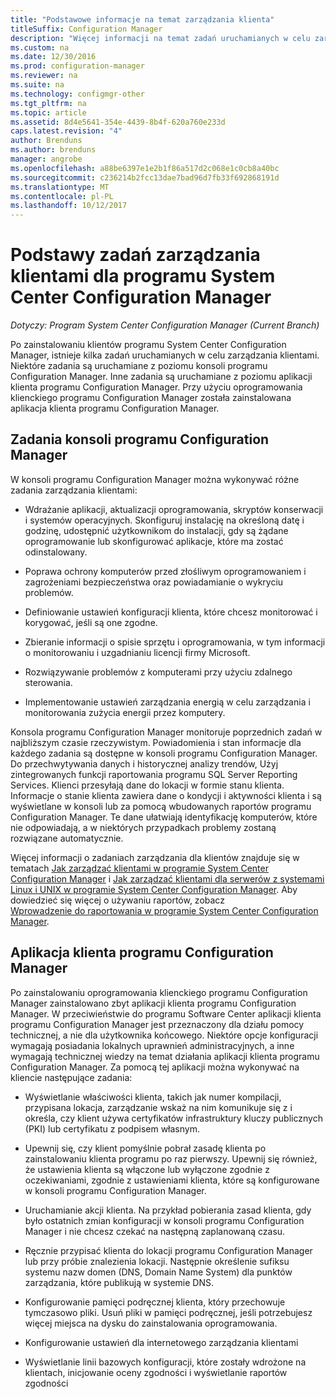 ```yaml
---
title: "Podstawowe informacje na temat zarządzania klienta"
titleSuffix: Configuration Manager
description: "Więcej informacji na temat zadań uruchamianych w celu zarządzania klientami programu System Center Configuration Manager."
ms.custom: na
ms.date: 12/30/2016
ms.prod: configuration-manager
ms.reviewer: na
ms.suite: na
ms.technology: configmgr-other
ms.tgt_pltfrm: na
ms.topic: article
ms.assetid: 8d4e5641-354e-4439-8b4f-620a760e233d
caps.latest.revision: "4"
author: Brenduns
ms.author: brenduns
manager: angrobe
ms.openlocfilehash: a88be6397e1e2b1f86a517d2c068e1c0cb8a40bc
ms.sourcegitcommit: c236214b2fcc13dae7bad96d7fb33f692868191d
ms.translationtype: MT
ms.contentlocale: pl-PL
ms.lasthandoff: 10/12/2017
---
```

# <a name="fundamentals-of-client-management-tasks-for-system-center-configuration-manager"></a>Podstawy zadań zarządzania klientami dla programu System Center Configuration Manager

*Dotyczy: Program System Center Configuration Manager (Current Branch)*

Po zainstalowaniu klientów programu System Center Configuration Manager, istnieje kilka zadań uruchamianych w celu zarządzania klientami.  Niektóre zadania są uruchamiane z poziomu konsoli programu Configuration Manager. Inne zadania są uruchamiane z poziomu aplikacji klienta programu Configuration Manager. Przy użyciu oprogramowania klienckiego programu Configuration Manager została zainstalowana aplikacja klienta programu Configuration Manager.

## <a name="configuration-manager-console-tasks"></a>Zadania konsoli programu Configuration Manager
 W konsoli programu Configuration Manager można wykonywać różne zadania zarządzania klientami:  

-   Wdrażanie aplikacji, aktualizacji oprogramowania, skryptów konserwacji i systemów operacyjnych. Skonfiguruj instalację na określoną datę i godzinę, udostępnić użytkownikom do instalacji, gdy są żądane oprogramowanie lub skonfigurować aplikacje, które ma zostać odinstalowany.  

-   Poprawa ochrony komputerów przed złośliwym oprogramowaniem i zagrożeniami bezpieczeństwa oraz powiadamianie o wykryciu problemów.  

-   Definiowanie ustawień konfiguracji klienta, które chcesz monitorować i korygować, jeśli są one zgodne.  

-   Zbieranie informacji o spisie sprzętu i oprogramowania, w tym informacji o monitorowaniu i uzgadnianiu licencji firmy Microsoft.  

-   Rozwiązywanie problemów z komputerami przy użyciu zdalnego sterowania.  

-   Implementowanie ustawień zarządzania energią w celu zarządzania i monitorowania zużycia energii przez komputery.  

Konsola programu Configuration Manager monitoruje poprzednich zadań w najbliższym czasie rzeczywistym. Powiadomienia i stan informacje dla każdego zadania są dostępne w konsoli programu Configuration Manager. Do przechwytywania danych i historycznej analizy trendów, Użyj zintegrowanych funkcji raportowania programu SQL Server Reporting Services. Klienci przesyłają dane do lokacji w formie stanu klienta.  Informacje o stanie klienta zawiera dane o kondycji i aktywności klienta i są wyświetlane w konsoli lub za pomocą wbudowanych raportów programu Configuration Manager. Te dane ułatwiają identyfikację komputerów, które nie odpowiadają, a w niektórych przypadkach problemy zostaną rozwiązane automatycznie.  

 Więcej informacji o zadaniach zarządzania dla klientów znajduje się w tematach [Jak zarządzać klientami w programie System Center Configuration Manager](../../core/clients/manage/manage-clients.md) i [Jak zarządzać klientami dla serwerów z systemami Linux i UNIX w programie System Center Configuration Manager](../../core/clients/manage/manage-clients-for-linux-and-unix-servers.md). Aby dowiedzieć się więcej o używaniu raportów, zobacz   
            [Wprowadzenie do raportowania w programie System Center Configuration Manager](../../core/servers/manage/introduction-to-reporting.md).  

## <a name="configuration-manager-client-application"></a>Aplikacja klienta programu Configuration Manager  
 Po zainstalowaniu oprogramowania klienckiego programu Configuration Manager zainstalowano zbyt aplikacji klienta programu Configuration Manager. W przeciwieństwie do programu Software Center aplikacji klienta programu Configuration Manager jest przeznaczony dla działu pomocy technicznej, a nie dla użytkownika końcowego. Niektóre opcje konfiguracji wymagają posiadania lokalnych uprawnień administracyjnych, a inne wymagają technicznej wiedzy na temat działania aplikacji klienta programu Configuration Manager. Za pomocą tej aplikacji można wykonywać na kliencie następujące zadania:  

-   Wyświetlanie właściwości klienta, takich jak numer kompilacji, przypisana lokacja, zarządzanie wskaż na nim komunikuje się z i określa, czy klient używa certyfikatów infrastruktury kluczy publicznych (PKI) lub certyfikatu z podpisem własnym.  

-   Upewnij się, czy klient pomyślnie pobrał zasadę klienta po zainstalowaniu klienta programu po raz pierwszy. Upewnij się również, że ustawienia klienta są włączone lub wyłączone zgodnie z oczekiwaniami, zgodnie z ustawieniami klienta, które są konfigurowane w konsoli programu Configuration Manager.  

-   Uruchamianie akcji klienta. Na przykład pobierania zasad klienta, gdy było ostatnich zmian konfiguracji w konsoli programu Configuration Manager i nie chcesz czekać na następną zaplanowaną czasu.  

-   Ręcznie przypisać klienta do lokacji programu Configuration Manager lub przy próbie znalezienia lokacji. Następnie określenie sufiksu systemu nazw domen (DNS, Domain Name System) dla punktów zarządzania, które publikują w systemie DNS.  

-   Konfigurowanie pamięci podręcznej klienta, który przechowuje tymczasowo pliki. Usuń pliki w pamięci podręcznej, jeśli potrzebujesz więcej miejsca na dysku do zainstalowania oprogramowania.  

-   Konfigurowanie ustawień dla internetowego zarządzania klientami  

-   Wyświetlanie linii bazowych konfiguracji, które zostały wdrożone na klientach, inicjowanie oceny zgodności i wyświetlanie raportów zgodności  
